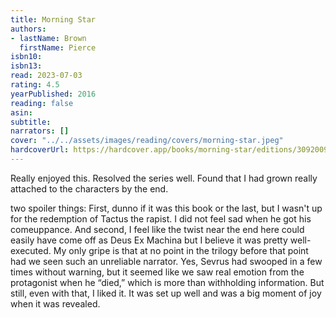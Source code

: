 ```yaml
---
title: Morning Star
authors:
- lastName: Brown
  firstName: Pierce
isbn10:
isbn13:
read: 2023-07-03
rating: 4.5
yearPublished: 2016
reading: false
asin:
subtitle:
narrators: []
cover: "../../assets/images/reading/covers/morning-star.jpeg"
hardcoverUrl: https://hardcover.app/books/morning-star/editions/30920095
---
```

Really enjoyed this. Resolved the series well. Found that I had grown really attached to the characters by the end.

 <spoiler>two spoiler things:</spoiler> <spoiler></spoiler> <spoiler></spoiler> <spoiler>First, dunno if it was this book or the last, but I wasn't up for the redemption of Tactus the rapist. I did not feel sad when he got his comeuppance.</spoiler> <spoiler></spoiler> <spoiler></spoiler> <spoiler>And second, I feel like the twist near the end here could easily have come off as Deus Ex Machina but I believe it was pretty well-executed. My only gripe is that at no point in the trilogy before that point had we seen such an unreliable narrator. Yes, Sevrus had swooped in a few times without warning, but it seemed like we saw real emotion from the protagonist when he “died,” which is more than withholding information. But still, even with that, I liked it. It was set up well and was a big moment of joy when it was revealed.</spoiler>
